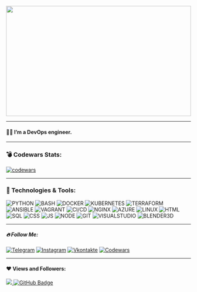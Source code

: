 <p align="center"><img src="img/samurái.gif" width="100%" height="300" /></p>

---
#### 🙋‍♂️ I’m a DevOps engineer.
---
### :bomb: Codewars Stats:

[![codewars](https://www.codewars.com/users/Ko3uHaK/badges/large)](https://www.codewars.com/users/Ko3uHaK)


---


 ### <summary>🚀 Technologies & Tools:</summary>

![PYTHON](https://img.shields.io/badge/-PYTHON-540a89?style=flat&logo=PYTHON)
![BASH](https://img.shields.io/badge/-BASH-540a89?style=flat&logo=LINUX)
![DOCKER](https://img.shields.io/badge/-DOCKER-540a89?style=flat&logo=DOCKER)
![KUBERNETES](https://img.shields.io/badge/-KUBERNETES-540a89?style=flat&logo=KUBERNETES)
![TERRAFORM](https://img.shields.io/badge/-TERRAFORM-540a89?style=flat&logo=TERRAFORM)
![ANSIBLE](https://img.shields.io/badge/-ANSIBLE-540a89?style=flat&logo=ANSIBLE)
![VAGRANT](https://img.shields.io/badge/-VAGRANT-540a89?style=flat&logo=VAGRANT)
![CI/CD](https://img.shields.io/badge/-CI/CD-540a89?style=flat&logo=CI/CD)
![NGINX](https://img.shields.io/badge/-NGINX-540a89?style=flat&logo=NGINX)
![AZURE](https://img.shields.io/badge/-AZURE-540a89?style=flat&logo=MICROSOFT)
![LINUX](https://img.shields.io/badge/-LINUX-540a89?style=flat&logo=LINUX)
![HTML](https://img.shields.io/badge/-HTML-540a89?style=flat&logo=HTML5)
![SQL](https://img.shields.io/badge/-MySQL-540a89?style=flat&logo=mySQL)
![CSS](https://img.shields.io/badge/-CSS-540a89?style=flat&logo=CSS3&logoColor=blue)
![JS](https://img.shields.io/badge/-JAVASCRIPT-540a89?style=flat&logo=JAVASCRIPT)
![NODE](https://img.shields.io/badge/-NODE.JS-540a89?style=flat&logo=NODE.JS&logoColor=GREEN)
![GIT](https://img.shields.io/badge/-GIT-540a89?style=flat&logo=GIT)
![VISUALSTUDIO](https://img.shields.io/badge/-VISUAL_STUDIO-540a89?style=flat&logo=VISUALSTUDIO&logoColor=violet)
![BLENDER3D](https://img.shields.io/badge/-BLENDER_3D-540a89?style=flat&logo=BLENDER)

---
##### 🔥 Follow Me:
[![Telegram](https://img.shields.io/badge/-Telegram-540a89?style=for-the-badge&logo=telegram&logoColor=27A0D9)](https://t.me/Daniil_Dev_30)
[![Instagram](https://img.shields.io/badge/-Instagram-540a89?style=for-the-badge&logo=instagram&logoColor=B4068E)](https://www.instagram.com/6ery_gomou)
[![Vkontakte](https://img.shields.io/badge/-Vkontakte-540a89?style=for-the-badge&logo=Vk&logoColor=4F7DB3)](https://vk.com/id174856652)
[![Codewars](https://img.shields.io/badge/-Codewars-540a89?style=for-the-badge&logo=Codewars&logoColor=red)](https://www.codewars.com/users/Ko3uHaK)

---
#### ❤ Views and Followers:
<a href="https://github.com/Meghna-DAS/github-profile-views-counter">
    <img src="https://komarev.com/ghpvc/?username=Ko3uHaK&color=blueviolet">
</a>
<a href="https://github.com/Ko3uHaK?tab=followers"><img src="https://img.shields.io/github/followers/Ko3uHaK?label=Followers&style=social" alt="GitHub Badge"></a>